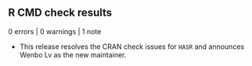 ## R CMD check results

0 errors | 0 warnings | 1 note

* This release resolves the CRAN check issues for `HASR` and announces Wenbo Lv as the new maintainer.
